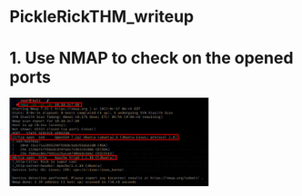 # PickleRickTHM_writeup

# 1. Use NMAP to check on the opened ports
<img src=https://github.com/pl4gu33/PickleRickTHM_writeup/blob/main/img/1.png width="350" title="1">
